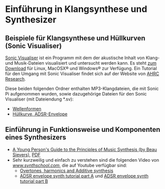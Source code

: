 # Einführung in Klangsynthese und Synthesizer

## Beispiele für Klangsynthese und Hüllkurven (Sonic Visualiser)

[Sonic Visualiser](http://sonicvisualiser.org/) ist ein Programm mit dem der akustische Inhalt von Klang- und Musik-Dateien visualisiert und untersucht werden kann. Es steht [zum Download](http://sonicvisualiser.org/download.html) für Linux, MacOSX® und Windows® zur Verfügung. Ein Tutorial für den Umgang mit Sonic Visualiser findet sich auf der Website von [AHRC Research](http://www.charm.rhul.ac.uk/analysing/p9_0_1.html).

Diese beiden folgenden Ordner enthalten MP3-Klangdateien, die mit Sonic Pi aufgenommen wurden, sowie dazugehörige Dateien für den Sonic Visualiser (mit Dateiendung *.sv):

* [Wellenformen](https://github.com/mbutz/sonicpi-leuphana-ws1617/tree/master/session-02/sonic-visualizer/wave-forms)
* [Hüllkurve, ADSR-Envelope](https://github.com/mbutz/sonicpi-leuphana-ws1617/tree/master/session-02/sonic-visualizer/adsr)

## Einführung in Funktionsweise und Komponenten eines Synthesizers

* [A Young Person's Guide to the Principles of Music Synthesis (by Beau Sievers)](http://beausievers.com/synth/synthbasics/), [PDF](https://github.com/mbutz/sonicpi-leuphana-ws1617/blob/master/session-02/Synthesis-Basics.pdf)
* Sehr kurzweilig und einfach zu verstehen sind die folgenden Video von *www.synthschool.com*, die auf Youtube verfügbar sind:
  * [Overtones, harmonics and Additive synthesis](https://www.youtube.com/watch?v=YsZKvLnf7wU&list=PL0CF041F562C5BE5E)
  * [ADSR envelope synth tutorial part A](https://www.youtube.com/watch?v=A6pp6OMU5r8&list=PL0CF041F562C5BE5E&index=2) und [ADSR envelope synth tutorial part B](https://www.youtube.com/watch?v=9niampRkFW0&index=3&list=PL0CF041F562C5BE5E)



